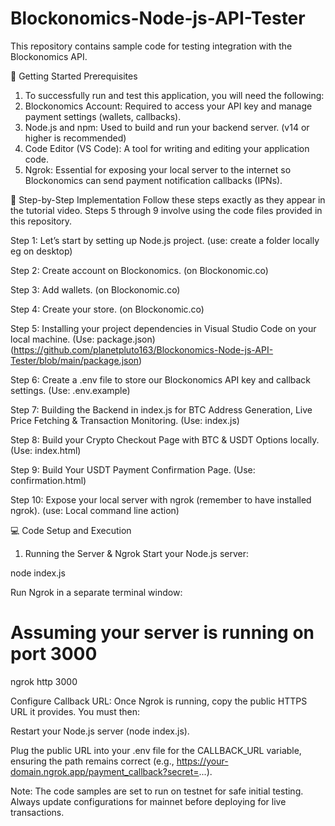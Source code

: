 # Blockonomics-Node-js-API-Tester
This repository contains sample code for testing integration with the Blockonomics API. 

🚀 Getting Started
Prerequisites
1. To successfully run and test this application, you will need the following:
2. Blockonomics Account: Required to access your API key and manage payment settings (wallets, callbacks).
3. Node.js and npm: Used to build and run your backend server. (v14 or higher is recommended)
4. Code Editor (VS Code): A tool for writing and editing your application code.
5. Ngrok: Essential for exposing your local server to the internet so Blockonomics can send payment notification callbacks (IPNs).


🚀 Step-by-Step Implementation
Follow these steps exactly as they appear in the tutorial video. Steps 5 through 9 involve using the code files provided in this repository.

Step 1: Let’s start by setting up Node.js project. (use: create a folder locally eg on desktop)

Step 2: Create account on Blockonomics. (on Blockonomic.co)

Step 3: Add wallets. (on Blockonomic.co)

Step 4: Create your store. (on Blockonomic.co)

Step 5: Installing your project dependencies in Visual Studio Code on your local machine. (Use: package.json) (https://github.com/planetpluto163/Blockonomics-Node-js-API-Tester/blob/main/package.json)

Step 6: Create a .env file to store our Blockonomics API key and callback settings. (Use: .env.example)

Step 7: Building the Backend in index.js for BTC Address Generation, Live Price Fetching & Transaction Monitoring. (Use: index.js)

Step 8: Build your Crypto Checkout Page with BTC & USDT Options locally. (Use: index.html)

Step 9: Build Your USDT Payment Confirmation Page. (Use: confirmation.html)

Step 10: Expose your local server with ngrok (remember to have installed ngrok). (use: Local command line action)

💻 Code Setup and Execution
1. Running the Server & Ngrok
Start your Node.js server:

node index.js

Run Ngrok in a separate terminal window:

# Assuming your server is running on port 3000
ngrok http 3000

Configure Callback URL: Once Ngrok is running, copy the public HTTPS URL it provides. You must then:

Restart your Node.js server (node index.js).

Plug the public URL into your .env file for the CALLBACK_URL variable, ensuring the path remains correct (e.g., https://your-domain.ngrok.app/payment_callback?secret=...).

Note: The code samples are set to run on testnet for safe initial testing. Always update configurations for mainnet before deploying for live transactions.
